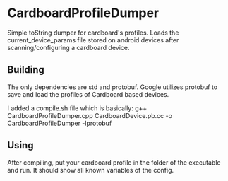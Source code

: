 # CardboardProfileDumper
Simple toString dumper for cardboard's profiles. 
Loads the current_device_params file stored on android devices after scanning/configuring a cardboard device.

## Building ##

The only dependencies are std and protobuf.
Google utilizes protobuf to save and load the profiles of Cardboard based devices.

I added a compile.sh file which is basically:
  g++ CardboardProfileDumper.cpp CardboardDevice.pb.cc -o CardboardProfileDumper -lprotobuf
  
## Using ##

After compiling, put your cardboard profile in the folder of the executable and run.
It should show all known variables of the config.
